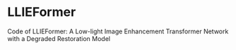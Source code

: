 # LLIEFormer
Code of LLIEFormer: A Low-light Image Enhancement Transformer Network with a Degraded Restoration Model
